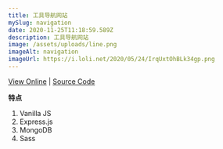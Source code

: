 ```yaml
---
title: 工具导航网站
mySlug: navigation
date: 2020-11-25T11:18:59.589Z
description: 工具导航网站
image: /assets/uploads/line.png
imageAlt: navigation 
imageUrl: https://i.loli.net/2020/05/24/IrqUxtOhBLk34gp.png
---
```


[View Online](https://resource.netlify.com) | [Source Code](https://github.com/byodian/resources)

**特点**
1. Vanilla JS
2. Express.js
3. MongoDB
4. Sass